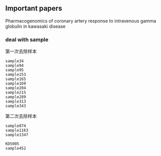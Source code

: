 ## Important papers

Pharmacogenomics of coronary artery response to intravenous gamma globulin in kawasaki disease




### deal with sample

第一次去除样本
```
sample34
sample94
sample95
sample153
sample165
sample169
sample204
sample215
sample289
sample313
sample343
```

第二次去除样本
```
sample874
sample1163
sample1347

KD5005
sample452
```
